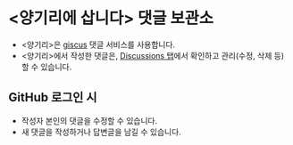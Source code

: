 # <양기리에 삽니다> 댓글 보관소

- <양기리>은 [giscus](https://giscus.app) 댓글 서비스를 사용합니다.
- <양기리>에서 작성한 댓글은, [Discussions 탭](https://github.com/zepine/comments-for-inanseong/discussions)에서 확인하고 관리(수정, 삭제 등)할 수 있습니다.

## GitHub 로그인 시
- 작성자 본인의 댓글을 수정할 수 있습니다.
- 새 댓글을 작성하거나 답변글을 남길 수 있습니다.
